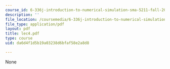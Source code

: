 ```yaml
---
course_id: 6-336j-introduction-to-numerical-simulation-sma-5211-fall-2003
description: ''
file_location: /coursemedia/6-336j-introduction-to-numerical-simulation-sma-5211-fall-2003/da6d4f1d5b19a03238d6bfaf58e2a8d8_lec4.pdf
file_type: application/pdf
layout: pdf
title: lec4.pdf
type: course
uid: da6d4f1d5b19a03238d6bfaf58e2a8d8

---
```

None
